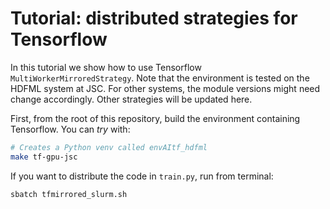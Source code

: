 # Tutorial: distributed strategies for Tensorflow

In this tutorial we show how to use Tensorflow `MultiWorkerMirroredStrategy`.
Note that the environment is tested on the HDFML system at JSC.
For other systems, the module versions might need change accordingly.
Other strategies will be updated here.

First, from the root of this repository, build the environment containing
Tensorflow. You can *try* with:

```bash
# Creates a Python venv called envAItf_hdfml
make tf-gpu-jsc
```

If you want to distribute the code in `train.py`, run from terminal:

```bash
sbatch tfmirrored_slurm.sh
```
